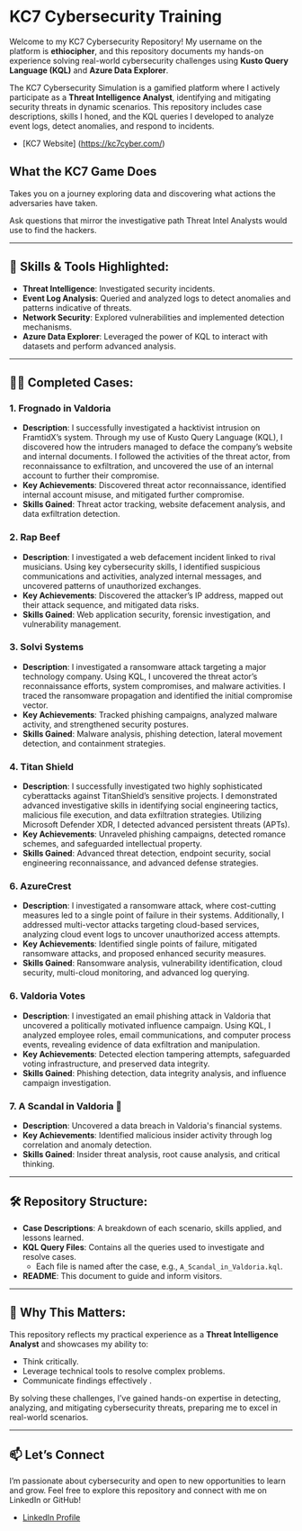 # KC7 Cybersecurity Training

Welcome to my KC7 Cybersecurity Repository! My username on the platform is **ethiocipher**, and this repository documents my hands-on experience solving real-world cybersecurity challenges using **Kusto Query Language (KQL)** and **Azure Data Explorer**.

The KC7 Cybersecurity Simulation is a gamified platform where I actively participate as a **Threat Intelligence Analyst**, identifying and mitigating security threats in dynamic scenarios. This repository includes case descriptions, skills I honed, and the KQL queries I developed to analyze event logs, detect anomalies, and respond to incidents.

- [KC7 Website] (https://kc7cyber.com/)

## What the KC7 Game Does
Takes you on a journey exploring data and discovering what actions the adversaries have taken.

Ask questions that mirror the investigative path Threat Intel Analysts would use to find the hackers.

---

## 🚀 Skills & Tools Highlighted:

- **Threat Intelligence**: Investigated security incidents.
- **Event Log Analysis**: Queried and analyzed logs to detect anomalies and patterns indicative of threats.
- **Network Security**: Explored vulnerabilities and implemented detection mechanisms.
- **Azure Data Explorer**: Leveraged the power of KQL to interact with datasets and perform advanced analysis.

---

## 🕵️‍♂️ Completed Cases:

### 1. **Frognado in Valdoria**
- **Description**: I successfully investigated a hacktivist intrusion on FramtidX’s system. Through my use of Kusto Query Language (KQL), I discovered how the intruders managed to deface the company’s website and internal documents. I followed the activities of the threat actor, from reconnaissance to exfiltration, and uncovered the use of an internal account to further their compromise.
- **Key Achievements**: Discovered threat actor reconnaissance, identified internal account misuse, and mitigated further compromise.
- **Skills Gained**: Threat actor tracking, website defacement analysis, and data exfiltration detection.

### 2. **Rap Beef**
- **Description**: I investigated a web defacement incident linked to rival musicians. Using key cybersecurity skills, I identified suspicious communications and activities, analyzed internal messages, and uncovered patterns of unauthorized exchanges.
- **Key Achievements**: Discovered the attacker’s IP address, mapped out their attack sequence, and mitigated data risks.
- **Skills Gained**: Web application security, forensic investigation, and vulnerability management.

### 3. **Solvi Systems**
- **Description**: I investigated a ransomware attack targeting a major technology company. Using KQL, I uncovered the threat actor’s reconnaissance efforts, system compromises, and malware activities. I traced the ransomware propagation and identified the initial compromise vector.
- **Key Achievements**: Tracked phishing campaigns, analyzed malware activity, and strengthened security postures.
- **Skills Gained**: Malware analysis, phishing detection, lateral movement detection, and containment strategies.

### 4. **Titan Shield**
- **Description**: I successfully investigated two highly sophisticated cyberattacks against TitanShield’s sensitive projects. I demonstrated advanced investigative skills in identifying social engineering tactics, malicious file execution, and data exfiltration strategies. Utilizing Microsoft Defender XDR, I detected advanced persistent threats (APTs).
- **Key Achievements**: Unraveled phishing campaigns, detected romance schemes, and safeguarded intellectual property.
- **Skills Gained**: Advanced threat detection, endpoint security, social engineering reconnaissance, and advanced defense strategies.


### 6. **AzureCrest**
- **Description**: I investigated a ransomware attack, where cost-cutting measures led to a single point of failure in their systems. Additionally, I addressed multi-vector attacks targeting cloud-based services, analyzing cloud event logs to uncover unauthorized access attempts.
- **Key Achievements**: Identified single points of failure, mitigated ransomware attacks, and proposed enhanced security measures.
- **Skills Gained**: Ransomware analysis, vulnerability identification, cloud security, multi-cloud monitoring, and advanced log querying.

### 6. **Valdoria Votes**
- **Description**: I investigated an email phishing attack in Valdoria that uncovered a politically motivated influence campaign. Using KQL, I analyzed employee roles, email communications, and computer process events, revealing evidence of data exfiltration and manipulation.
- **Key Achievements**: Detected election tampering attempts, safeguarded voting infrastructure, and preserved data integrity.
- **Skills Gained**: Phishing detection, data integrity analysis, and influence campaign investigation.

### 7. **A Scandal in Valdoria** 🌟
- **Description**: Uncovered a data breach in Valdoria's financial systems.
- **Key Achievements**: Identified malicious insider activity through log correlation and anomaly detection.
- **Skills Gained**: Insider threat analysis, root cause analysis, and critical thinking.

---

## 🛠 Repository Structure:

- **Case Descriptions**: A breakdown of each scenario, skills applied, and lessons learned.
- **KQL Query Files**: Contains all the queries used to investigate and resolve cases.
  - Each file is named after the case, e.g., `A_Scandal_in_Valdoria.kql`.
- **README**: This document to guide and inform visitors.

---

## 🎯 Why This Matters:

This repository reflects my practical experience as a **Threat Intelligence Analyst** and showcases my ability to:

- Think critically.
- Leverage technical tools to resolve complex problems.
- Communicate findings effectively .

By solving these challenges, I’ve gained hands-on expertise in detecting, analyzing, and mitigating cybersecurity threats, preparing me to excel in real-world scenarios.

---

## 📫 Let’s Connect

I’m passionate about cybersecurity and open to new opportunities to learn and grow. Feel free to explore this repository and connect with me on LinkedIn or GitHub!

- [LinkedIn Profile](https://www.linkedin.com/in/blainh/)

